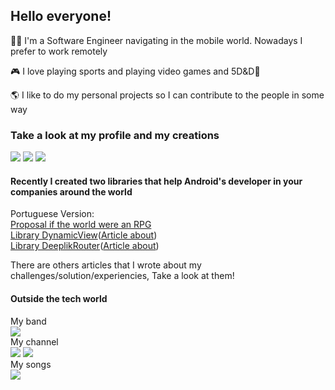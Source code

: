 ## Hello everyone!

👨‍💻 I'm a Software Engineer navigating in the mobile world. Nowadays I prefer to work remotely

🎮 I love playing sports and playing video games and 5D&D🎲

🌎 I like to do my personal projects so I can contribute to the people in some way

### Take a look at my profile and my creations

<a href="https://www.linkedin.com/in/rviannaoliveira/"><img src="https://img.shields.io/badge/LinkedIn-0077B5?style=for-the-badge&logo=linkedin&logoColor=white"/></a>
<a href="https://medium.com/@rodrigo.vianna.oliveira"><img src="https://img.shields.io/badge/Medium-12100E?style=for-the-badge&logo=medium&logoColor=white"/></a>
<a href="https://twitter.com/rviannaoliveira"><img src="https://img.shields.io/badge/Twitter-1DA1F2?style=for-the-badge&logo=twitter&logoColor=white"/></a>

#### Recently I created two libraries that help Android's developer in your companies around the world

Portuguese Version:\
[Proposal if the world were an RPG](https://medium.com/@rodrigo.vianna.oliveira/d-d-party-perfeita-para-sua-aplica%C3%A7%C3%A3o-android-6fa4b94d8618)\
[Library DynamicView](https://github.com/rviannaoliveira/DynamicView)([Article about](https://medium.com/@rodrigo.vianna.oliveira/server-driven-ui-com-android-dynamic-views-o-guerreiro-mestre-de-armas-ee1d6527e471))\
[Library DeeplikRouter](https://github.com/rviannaoliveira/Deeplink)([Article about](https://medium.com/@rodrigo.vianna.oliveira/roteamento-de-deeplink-com-deeplinkrouter-no-android-o-mago-implac%C3%A1vel-3f5d3ee22ed1))

There are others articles that I wrote about my challenges/solution/experiencies, Take a look at them!


#### Outside the tech world

My band\
<a href="https://open.spotify.com/album/3HjyUuwphd5QkLwjo76ph1"><img src="https://img.shields.io/badge/Spotify-1ED760?&style=for-the-badge&logo=spotify&logoColor=white"></a>\
My channel\
<a href="https://www.youtube.com/c/CodandoTV"><img src="https://img.shields.io/badge/YouTube-FF0000?style=for-the-badge&logo=youtube&logoColor=white"/></a>
<a href="https://open.spotify.com/show/4lRVUVIpvox53VNVS8dozk"><img src="https://img.shields.io/badge/Spotify-1ED760?&style=for-the-badge&logo=spotify&logoColor=white"/></a>\
My songs\
<a href="https://open.spotify.com/artist/7EvlVmPlFP6mCqhv5GtbwY"><img src="https://img.shields.io/badge/Spotify-1ED760?&style=for-the-badge&logo=spotify&logoColor=white"/></a>

